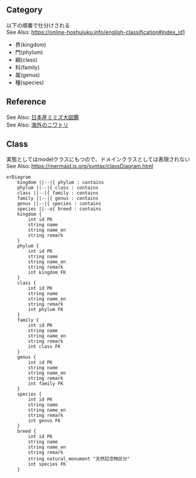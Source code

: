 ## Category
以下の順番で仕分けされる  
See Also: https://online-hoshujuku.info/english-classification#index_id1
- 界(kingdom)
- 門(phylum)
- 綱(class)
- 科(family)
- 属(genus)
- 種(species)

## Reference
See Also: [日本産ミミズ大図鑑](https://japanese-mimizu.jimdofree.com/%E3%83%9F%E3%83%9F%E3%82%BA%E3%81%AE%E5%88%86%E9%A1%9E/)  
See Also: [海外のニワトリ](https://en.wikipedia.org/w/index.php?title=Category:Chicken_breeds&from=B)

## Class
実態としてはmodelクラスにもつので、ドメインクラスとしては表現されない  
See Also: https://mermaid.js.org/syntax/classDiagram.html
```mermaid
erDiagram
    kingdom ||--|{ phylum : contains
    phylum ||--|{ class : contains
    class ||--|{ family : contains
    family ||--|{ genus : contains
    genus ||--|{ species : contains
    species ||--o{ breed : contains
    kingdom {
        int id PK
        string name
        string name_en
        string remark
    }
    phylum {
        int id PK
        string name
        string name_en
        string remark
        int kingdom FK
    }
    class {
        int id PK
        string name
        string name_en
        string remark
        int phylum FK
    }
    family {
        int id PK
        string name
        string name_en
        string remark
        int class FK
    }
    genus {
        int id PK
        string name
        string name_en
        string remark
        int family FK
    }
    species {
        int id PK
        string name
        string name_en
        string remark
        int genus FK
    }
    breed {
        int id PK
        string name
        string name_en
        string remark
        string natural_monument "天然記念物区分"
        int species FK
    }
```
